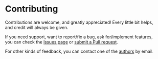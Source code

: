 # Contributing

Contributions are welcome, and greatly appreciated! Every little bit helps, and credit will always be given.

If you need support, want to report/fix a bug, ask for/implement features, you can check the
[Issues page](https://github.com/marcofavorito/scibench/issues)
or [submit a Pull request](https://github.com/marcofavorito/scibench/pulls).

For other kinds of feedback, you can contact one of the [authors](./authors.md) by email.
